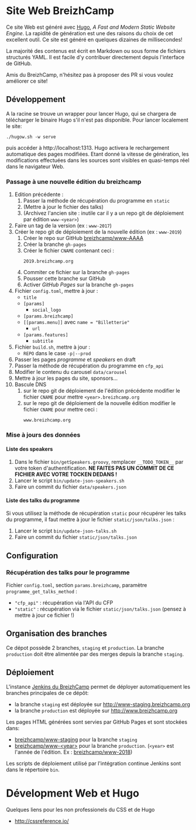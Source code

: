 # Site Web BreizhCamp

Ce site Web est généré avec [Hugo](https://gohugo.io/), _A Fast and Modern Static Website Engine_. La rapidité de génération est une des raisons du choix de cet excellent outil. Ce site est généré en quelques dizaines de millisecondes!

La majorité des contenus est écrit en Markdown ou sous forme de fichiers structurés YAML. Il est facile d'y contribuer directement depuis l'interface de GitHub.

Amis du BreizhCamp, n'hésitez pas à proposer des PR si vous voulez améliorer ce site!

## Développement

A la racine se trouve un wrapper pour lancer Hugo, qui se chargera de télécharger le binaire Hugo s'il n'est pas disponible. Pour lancer localement le site:

    ./hugow.sh -w serve

puis accéder à http://localhost:1313. Hugo activera le rechargement automatique des pages modifiées. Etant donné la vitesse de génération, les modifications effectuées dans les sources sont visibles en quasi-temps réel dans le navigateur Web.

### Passage à une nouvelle édition du breizhcamp

1.  Edition précédente :
    1.  Passer la méthode de récupération du programme en `static`
    1.  (Mettre à jour le fichier des talks)
    1.  (Archivez l'ancien site : inutile car il y a un repo git de déploiement par édition `www-<year>`)
1.  Faire un tag de la version (ex : `www-2017`)
1.  Créer le repo git de déploiement de la nouvelle édition (ex : `www-2019`)
    1.  Créer le repo sur GitHub [breizhcamp/www-AAAA](https://github.com/breizhcamp)
    1.  Créer la branche `gh-pages`
    1.  Créer le fichier `CNAME` contenant ceci :
        ```
        2019.breizhcamp.org
        
        ```
    1.  Commiter ce fichier sur la branche `gh-pages`
    1.  Pousser cette branche sur GitHub
    1.  Activer _GitHub Pages_ sur la branche `gh-pages`
1.  Fichier `config.toml`, mettre à jour :
    -   `title`
    -   `[params]`
        -   `social_logo`
    -   `[params.breizhcamp]`
    -   `[[params.menu]]` avec `name = "Billetterie"`
        -    `url`
    -   `[params.features]`
        -    `subtitle`
1.  Fichier `build.sh`, mettre à jour :
    -   `REPO` dans le case `-p|--prod`
1.  Passer les pages _programme_ et _speakers_ en draft
1.  Passer la méthode de récupération du programme en `cfp_api`
1.  Modifier le contenu du carousel `data/carousel`
1.  Mettre à jour les pages du site, sponsors...
1.  Bascule DNS
    1.  sur le repo git de déploiement de l'édition précédente modifier le fichier `CNAME` pour mettre `<year>.breizhcamp.org`
    1.  sur le repo git de déploiement de la nouvelle édition modifier le fichier `CNAME` pour mettre ceci :
        ```
        www.breizhcamp.org
        
        ```

### Mise à jours des données

#### Liste des speakers

1.  Dans le fichier `bin/getSpeakers.groovy`, remplacer `__TODO_TOKEN__` par votre token d'authentification.
    **NE FAITES PAS UN COMMIT DE CE FICHIER AVEC VOTRE TOCKEN DEDANS !**
1.  Lancer le script `bin/update-json-speakers.sh`
1.  Faire un commit du fichier `data/speakers.json`

#### Liste des talks du programme

Si vous utilisez la méthode de récupération `static` pour récupérer les talks du programme,
il faut mettre à jour le fichier `static/json/talks.json` :

1.  Lancer le script `bin/update-json-talks.sh`
1.  Faire un commit du fichier `static/json/talks.json`


## Configuration

### Récupération des talks pour le programme

Fichier `config.toml`, section `params.breizhcamp`, paramètre `programme_get_talks_method` :
-   `"cfp_api"` : récupération via l'API du CFP
-   `"static"` : récupération via le fichier `static/json/talks.json` (pensez à mettre à jour ce fichier !)


## Organisation des branches

Ce dépot possède 2 branches, `staging` et `production`. La branche `production` doit être alimentée par des merges depuis la branche `staging`.

## Déploiement

L'instance [Jenkins du BreizhCamp]( https://breizhcamp.ci.cloudbees.com) permet de déployer automatiquement les branches principales de ce dépôt:

* la branche `staging` est déployée sur http://www-staging.breizhcamp.org
* la branche `production` est déployée sur http://www.breizhcamp.org

Les pages HTML générées sont servies par GitHub Pages et sont stockées dans:

* [breizhcamp/www-staging](https://github.com/breizhcamp/www-staging) pour la branche `staging`
* [breizhcamp/www-\<year\>](https://github.com/breizhcamp) pour la branche `production`.
  (`<year>` est l'année de l'édition. Ex : [breizhcamp/www-2018](https://github.com/breizhcamp/www-2018))

Les scripts de déploiement utilisé par l'intégration continue Jenkins sont dans le répertoire `bin`.

# Dévelopment Web et Hugo

Quelques liens pour les non professionels du CSS et de Hugo

* http://cssreference.io/
